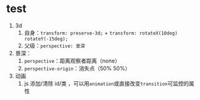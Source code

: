 # test

1. 3d
   1. 自身：`transform: preserve-3d;` + `transform: rotateX(10deg) rotateY(-15deg);`
   2. 父级：`perspective: 景深`
2. 景深：
   1. `perspective`：距离观察者距离（none）
   2. `perspective-origin`：消失点（50% 50%）
3. 动画
   1. js 添加/清除 id/类 ，可以用`animation`或直接改变`transition`可监控的属性

